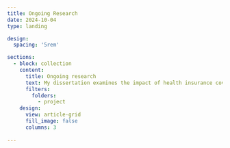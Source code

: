 ```yaml
---
title: Ongoing Research
date: 2024-10-04
type: landing

design:
  spacing: '5rem'

sections:
  - block: collection
    content:
      title: Ongoing research
      text: My dissertation examines the impact of health insurance coverage policies on reproductive and pregnancy care use among women with disabilities in the United States. This work is funded by an F31 Ruth L. Kirschstein Predoctoral Individual National Research Award from the Eunice Kennedy Shriver National Institute of Child Health & Human Development (NICHD).
      filters:
        folders:
          - project
    design:
      view: article-grid
      fill_image: false
      columns: 3
    
---
```



